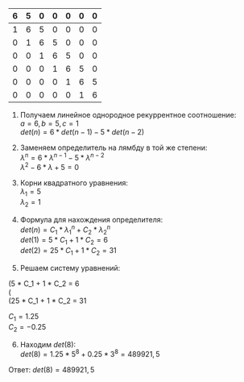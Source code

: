 | 6   | 5   | 0   | 0   | 0   | 0   | 0   |
|-----|-----|-----|-----|-----|-----|-----|
| 1   | 6   | 5   | 0   | 0   | 0   | 0   |
| 0   | 1   | 6   | 5   | 0   | 0   | 0   |
| 0   | 0   | 1   | 6   | 5   | 0   | 0   |
| 0   | 0   | 0   | 1   | 6   | 5   | 0   |
| 0   | 0   | 0   | 0   | 1   | 6   | 5   |
| 0   | 0   | 0   | 0   | 0   | 1   | 6   |
  
1) Получаем линейное однородное рекуррентное соотношение:  
$a = 6, b = 5, c = 1$  
$det (n) = 6 * det (n - 1) - 5 * det (n - 2)$
2) Заменяем определитель на лямбду в той же степени:  
$\lambda ^ n = 6 * \lambda ^ {n - 1} - 5 * \lambda ^ {n - 2}$  
$\lambda ^ 2 - 6 * \lambda + 5 = 0$
3) Корни квадратного уравнения:  
$\lambda_1 = 5$  
$\lambda_2 = 1$ 
  
4) Формула для нахождения определителя:  
$det (n) = C_1 * \lambda_1 ^ n + C_2 * \lambda_2 ^ n$  
$det(1) = 5 * C_1 + 1 * C_2 = 6$  
$det(2) = 25 * C_1 + 1 * C_2 = 31$
5) Решаем систему уравнений:

(5 * C_1 + 1 * C_2 = 6  
(  
(25 * C_1 + 1 * C_2 = 31

$C_1 = 1.25$  
$С_2= -0.25$ 
  
6) Находим $det(8)$:  
$det(8) = 1.25 * 5 ^ {8} + 0.25 * 3 ^ {8} = 489921,5$
  
Ответ: $det(8) = 489921,5$
